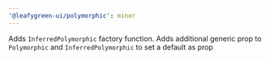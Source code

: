 ```yaml
---
'@leafygreen-ui/polymorphic': minor
---
```


Adds `InferredPolymorphic` factory function. Adds additional generic prop to `Polymorphic` and `InferredPolymorphic` to set a default as prop
